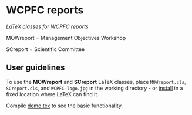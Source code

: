 # WCPFC reports

*LaTeX classes for WCPFC reports*

MOWreport = Management Objectives Workshop

SCreport = Scientific Committee

## User guidelines

To use the **MOWreport** and **SCreport** LaTeX classes, place `MOWreport.cls`,
`SCreport.cls`, and `WCPFC-logo.jpg` in the working directory - or
[install](INSTALL.md) in a fixed location where LaTeX can find it.

Compile [demo.tex](doc/demo.tex) to see the basic functionality.
